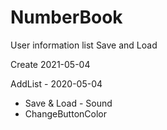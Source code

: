 # NumberBook
 User information list Save and Load

Create 2021-05-04

AddList - 2020-05-04

+ Save & Load - Sound
+ ChangeButtonColor
